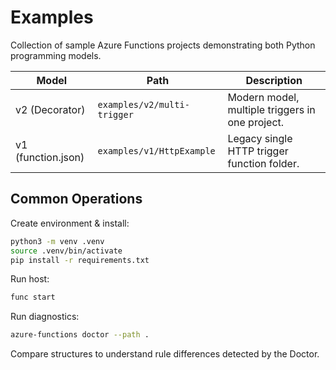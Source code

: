 # Examples

Collection of sample Azure Functions projects demonstrating both Python programming models.

| Model | Path | Description |
|-------|------|-------------|
| v2 (Decorator) | `examples/v2/multi-trigger` | Modern model, multiple triggers in one project. |
| v1 (function.json) | `examples/v1/HttpExample` | Legacy single HTTP trigger function folder. |

## Common Operations
Create environment & install:
```bash
python3 -m venv .venv
source .venv/bin/activate
pip install -r requirements.txt
```

Run host:
```bash
func start
```

Run diagnostics:
```bash
azure-functions doctor --path .
```

Compare structures to understand rule differences detected by the Doctor.
